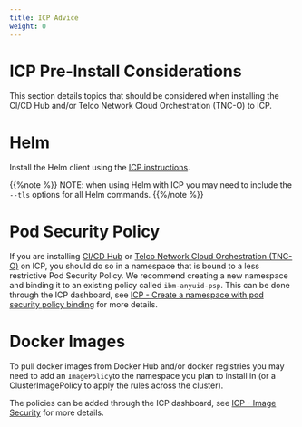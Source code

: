 ```yaml
---
title: ICP Advice
weight: 0
---
```


# ICP Pre-Install Considerations

This section details topics that should be considered when installing the CI/CD Hub and/or Telco Network Cloud Orchestration (TNC-O) to ICP.

# Helm

Install the Helm client using the [ICP instructions](https://www.ibm.com/support/knowledgecenter/en/SSBS6K_2.1.0.3/app_center/create_helm_cli.html).

{{%note %}}
NOTE: when using Helm with ICP you may need to include the `--tls` options for all Helm commands.
{{%/note %}}

# Pod Security Policy

If you are installing [CI/CD Hub](/installation/cicdhub/cicd-hub-start.md) or [Telco Network Cloud Orchestration (TNC-O)](/installation/lm/alm-start/) on ICP, you should do so in a namespace that is bound to a less restrictive Pod Security Policy. We recommend creating a new namespace and binding it to an existing policy called `ibm-anyuid-psp`. This can be done through the ICP dashboard, see [ICP - Create a namespace with pod security policy binding](https://www.ibm.com/support/knowledgecenter/en/SSBS6K_3.1.2/user_management/create_namespace_pspbind.html) for more details.

# Docker Images

To pull docker images from Docker Hub and/or docker registries you may need to add an `ImagePolicy`to the namespace you plan to install in (or a ClusterImagePolicy to apply the rules across the cluster).

The policies can be added through the ICP dashboard, see [ICP - Image Security](https://www.ibm.com/support/knowledgecenter/en/SSBS6K_3.1.2/manage_images/image_security.html) for more details.


